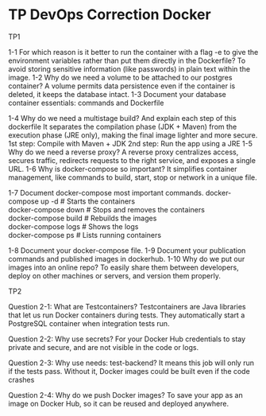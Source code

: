 # TP DevOps Correction Docker

TP1


1-1	For which reason is it better to run the container with a flag -e to give the environment variables rather than put them directly in the Dockerfile?
To avoid storing sensitive information (like passwords) in plain text within the image.
1-2 Why do we need a volume to be attached to our postgres container?
A volume permits data persistence even if the container is deleted, it keeps the database intact.
1-3 Document your database container essentials: commands and Dockerfile

1-4 Why do we need a multistage build? And explain each step of this dockerfile
It separates the compilation phase (JDK + Maven) from the execution phase (JRE only), making the final image lighter and more secure.
1st step: Compile with Maven + JDK
2nd step: Run the app using a JRE
1-5 Why do we need a reverse proxy?
A reverse proxy centralizes access, secures traffic, redirects requests to the right service, and exposes a single URL.
1-6 Why is docker-compose so important?
It simplifies container management, like commands to build, start, stop or network in a unique file.

1-7 Document docker-compose most important commands.
docker-compose up -d        # Starts the containers  
docker-compose down         # Stops and removes the containers  
docker-compose build        # Rebuilds the images  
docker-compose logs         # Shows the logs  
docker-compose ps           # Lists running containers

1-8 Document your docker-compose file.
1-9 Document your publication commands and published images in dockerhub.
1-10 Why do we put our images into an online repo?
To easily share them between developers, deploy on other machines or servers, and version them properly.




TP2

Question 2-1: What are Testcontainers?
Testcontainers are Java libraries that let us run Docker containers during tests.
They automatically start a PostgreSQL container when integration tests run.

Question 2-2: Why use secrets?
For your Docker Hub credentials to stay private and secure, and are not visible in the code or logs.

Question 2-3: Why use needs: test-backend?
It means this job will only run if the tests pass.
Without it, Docker images could be built even if the code crashes

Question 2-4: Why do we push Docker images?
To save your app as an image on Docker Hub, so it can be reused and deployed anywhere.
